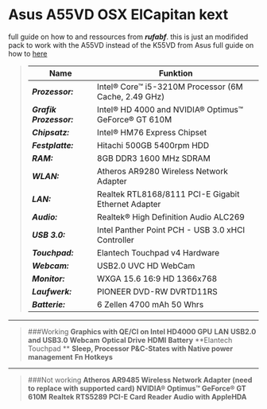 Asus A55VD OSX ElCapitan kext
=======
full guide on how to and ressources from ***rufabf***.
this is just an modifided pack to work with the A55VD instead of the K55VD from Asus 
full guide on how to [here](http://forum.osxlatitude.com/index.php?/topic/8726-asus-k55vm-el-capitan-1011-update-81015/)
>Name | Funktion
>------------ | -------------
>***Prozessor:*** | Intel® Core™ i5-3210M Processor (6M Cache, 2.49 GHz)
>***Grafik Prozessor:*** | Intel® HD 4000 and NVIDIA® Optimus™ GeForce® GT 610M
>***Chipsatz:*** | Intel® HM76 Express Chipset
>***Festplatte:*** |  Hitachi 500GB 5400rpm HDD
>***RAM:***  | 8GB DDR3 1600 MHz SDRAM
>***WLAN:***  | Atheros AR9280 Wireless Network Adapter
>***LAN:*** |  Realtek RTL8168/8111 PCI-E Gigabit Ethernet Adapter
>***Audio:*** |  Realtek® High Definition Audio ALC269
>***USB 3.0:*** |  Intel Panther Point PCH - USB 3.0 xHCI Controller
>***Touchpad:*** |  Elantech Touchpad v4 Hardware
>***Webcam:*** |  USB2.0 UVC HD WebCam
>***Monitor:*** |  WXGA 15.6 16:9 HD 1366x768
>***Laufwerk:*** |  PIONEER DVD-RW DVRTD11RS
>***Batterie:*** |  6 Zellen 4700 mAh 50 Whrs

-------------------

>###Working
**Graphics with QE/CI on Intel HD4000 GPU**
**LAN**
**USB2.0 and USB3.0**
**Webcam**
**Optical Drive**
**HDMI**
**Battery**
**Elantech Touchpad **
**Sleep, Processor P&C-States with Native power management**
**Fn Hotkeys**

--------------------
>###Not working
**Atheros AR9485 Wireless Network Adapter (need to replace with supported card)**
**NVIDIA® Optimus™ GeForce® GT 610M**
**Realtek RTS5289 PCI-E Card Reader**
**Audio with AppleHDA**
